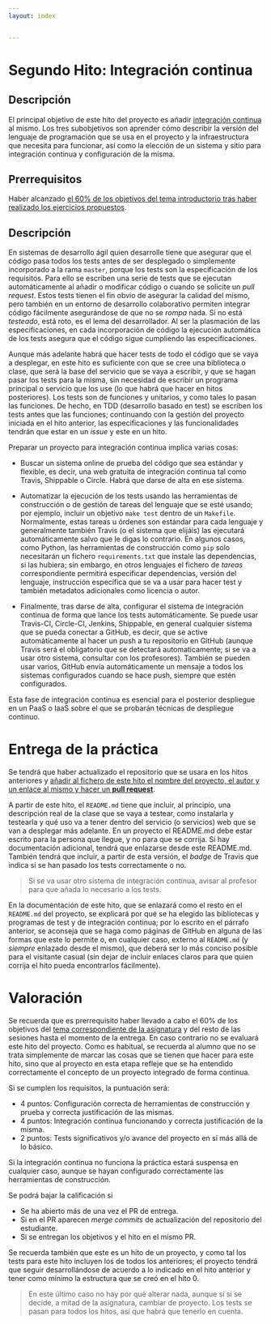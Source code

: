 ```yaml
---
layout: index


---
```

Segundo Hito: Integración continua
=====================================

Descripción
-----------------

El principal objetivo de este hito del proyecto es añadir
[integración continua](http://jj.github.io/IV/documentos/temas/Desarrollo_basado_en_pruebas#aadiendo-integracin-continua) al mismo. Los tres subobjetivos son aprender cómo describir
la versión del lenguaje de programación que se usa en el proyecto y la
infraestructura que necesita para funcionar, así como la 
elección de un sistema y sitio para integración continua y
configuración de la misma.

Prerrequisitos
--------------------

Haber alcanzado
[el 60% de los objetivos del tema introductorio tras haber realizado los ejercicios propuestos](http://jj.github.io/IV/documentos/temas/Desarrollo_basado_en_pruebas).

Descripción
----------------

En sistemas de desarrollo ágil quien desarrolle tiene que asegurar que
el código pasa todos los tests antes de ser desplegado o simplemente
incorporado a la rama `master`, porque los tests son la especificación
de los requisitos. Para ello se escriben
una serie de tests que se ejecutan automáticamente al añadir o
modificar código o cuando se solicite un *pull request*. Estos
tests tienen el fin obvio de asegurar la calidad del mismo, pero
también en un entorno de desarrollo colaborativo permiten integrar
código fácilmente asegurándose de que no se *rompa* nada. Si no está
*testeado*, está roto, es el lema del desarrollador. Al ser la
plasmación de las especificaciones, en cada incorporación de código la
ejecución automática de los tests asegura que el código sigue
cumpliendo las especificaciones.

Aunque más adelante habrá que hacer tests de todo el código que se
vaya a desplegar, en este hito es suficiente con que se cree una
biblioteca o clase, que será la base del servicio que se vaya a
escribir, 
y que se hagan pasar los tests para la misma, sin necesidad de escribir un programa principal o servicio
que los use (lo que habrá que hacer en hitos posteriores). Los tests son de funciones y unitarios, y como tales lo
pasan las funciones. De hecho, en TDD (desarrollo basado en test) se
escriben los tests antes que las funciones; continuando con la gestión
del proyecto iniciada en el hito anterior, las especificaciones y las
funcionalidades tendrán que estar en un *issue* y este en un hito.

Preparar un proyecto para integración continua implica varias cosas:

- Buscar un sistema online de prueba del código que sea estándar y
  flexible, es decir, una web gratuita de integración continua tal
  como Travis, Shippable o Circle. Habrá que darse de alta en ese
  sistema. 

- Automatizar la ejecución de los tests usando las herramientas de construcción o de gestión
  de tareas del lenguaje que se esté usando; por
  ejemplo, incluir un objetivo `make test` dentro de un
  `Makefile`. Normalmente, estas tareas u órdenes son estándar para cada
  lenguaje y generalmente también Travis (o el sistema que elijáis)
  las ejecutará automáticamente salvo que le digas lo contrario. En algunos casos,
  como Python, las herramientas de construcción como `pip` solo
  necesitarán un fichero `requirements.txt` que instale las
  dependencias, si las hubiera; sin embargo, en otros lenguajes el
  fichero de *tareas* correspondiente permitirá especificar
  dependencias, versión del lenguaje, instrucción específica que se va
  a usar para hacer test y también metadatos adicionales como licencia
  o autor.

- Finalmente, tras darse de alta, configurar el sistema de integración continua de forma
  que lance los tests automáticamente. Se puede usar Travis-CI,
  Circle-CI, Jenkins, Shippable, en
  general cualquier sistema que se pueda conectar a GitHub, es decir,
  que se active automáticamente al hacer un push a tu repositorio en
  GitHub (aunque Travis será el obligatorio que se detectará
  automaticamente; si se va a usar otro sistema, consultar con los profesores). También se
  pueden usar varios, GitHub envía automáticamente un mensaje a todos
  los sistemas configurados cuando se hace push, siempre que estén configurados.

Esta fase de integración continua es esencial para el posterior
despliegue en un PaaS o IaaS sobre el que se probarán técnicas de despliegue
continuo.


# Entrega de la práctica

Se tendrá que haber actualizado el repositorio que se usara en los
hitos anteriores
y
[añadir al fichero de este hito el nombre del proyecto, el autor y un enlace al mismo y hacer un **pull request**](https://github.com/JJ/IV-19-20/blob/master/practicas/hito-2).

A partir de este hito, el `README.md` tiene que incluir, al principio,
una descripción real de la clase que se vaya a testear, como
instalarla y testearla y qué uso va a tener dentro del servicio (o
servicios) web que se van a desplegar más adelante. En un proyecto el
README.md debe estar escrito para la persona que llegue, y no para que
se corrija. Si hay documentación adicional, tendrá que enlazarse desde
este README.md. También tendrá que incluir, a partir de esta versión, el
*badge* de Travis que indica si se han pasado los tests correctamente
o no. 

> Si se va usar otro sistema de integración continua, avisar al
> profesor para que añada lo necesario a los tests.

En la documentación de este hito, que se enlazará como el resto en el `README.md`
del proyecto, se explicará por qué se ha elegido
las bibliotecas y programas de test y
de integración continua; por lo escrito en el párrafo anterior, se
aconseja que se haga como páginas de GitHub 
en alguna de las formas que este lo permite o, en cualquier caso,
externo al `README.md` (y *siempre* enlazado desde el mismo), que deberá ser lo más conciso posible para el
visitante casual (sin dejar de incluir enlaces claros para que quien
corrija el hito pueda encontrarlos fácilmente).

# Valoración


Se recuerda que es prerrequisito haber llevado a cabo el 60% de los
objetivos del
[tema correspondiente de la asignatura](http://jj.github.io/IV/documentos/temas/Desarrollo_basado_en_pruebas)
y del resto de las sesiones hasta el momento de la entrega. En caso contrario no se
evaluará este hito del proyecto. Como es habitual, se recuerda al
alumno que no se trata simplemente de marcar las cosas que se tienen
que hacer para este hito, sino que al proyecto en esta etapa refleje
que se ha entendido correctamente el concepto de un proyecto integrado
de forma continua.


Si se cumplen los requisitos, la
puntuación será:

* 4 puntos: Configuración correcta de herramientas de construcción y
  prueba y correcta justificación de las mismas.
* 4 puntos: Integración continua funcionando y correcta justificación
  de la misma.
* 2 puntos: Tests significativos y/o avance del proyecto en sí más
  allá de lo básico.

Si la integración continua no funciona la práctica estará suspensa
  en cualquier caso, aunque se hayan configurado correctamente las
  herramientas de construcción.
  
Se podrá bajar la calificación si
* Se ha abierto más de una vez el PR de entrega.
* Si en el PR aparecen *merge commits* de actualización del
  repositorio del estudiante.
* Si se entregan los objetivos y el hito en el mismo PR.

Se recuerda también que este es un hito de un proyecto, y como tal los
tests para este hito incluyen los de todos los anteriores; el proyecto
tendrá que seguir desarrollándose de acuerdo a lo indicado en el hito
anterior y tener como mínimo la estructura que se creó en el
hito 0.

> En este último caso no hay por qué alterar nada, aunque sí si se
> decide, a mitad de la asignatura, cambiar de proyecto. Los tests se
> pasan para todos los hitos, así que habrá que tenerlo en cuenta.
